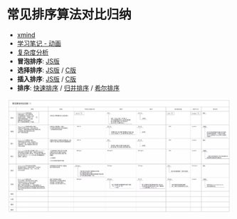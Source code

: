 # 常见排序算法对比归纳

+ [xmind](常见算法对比归纳.xmind)
+ [学习笔记 - 动画](https://www.cnblogs.com/Garven/articles/6790223.html)
+ [复杂度分析](../../client/Admin/containers/GeneralCatalogue/sort.js)
+ **冒泡排序**:
  [JS版](../../client/Admin/containers/GeneralCatalogue/bubbleSort.js)
+ **选择排序**:
  [JS版](../../client/Admin/containers/GeneralCatalogue/selectSort.js) /
  [C版](https://github.com/GarvenZhang/C-study-note/tree/master/100.1selection_sort/main.c)
+ **插入排序**:
  [JS版](../../client/Admin/containers/GeneralCatalogue/insertionSort.js) /
  [C版](https://github.com/GarvenZhang/C-study-note/tree/master/100.2insertion_sort/main.c)
+ **排序**:
  [快速排序](../../client/Admin/containers/GeneralCatalogue/quickSort.js) /
  [归并排序](../../client/Admin/containers/GeneralCatalogue/mergeSort.js) /
  [希尔排序](../../client/Admin/containers/GeneralCatalogue/shellSort.js)

![常见算法对比归纳.webp](常见算法对比归纳.webp)

